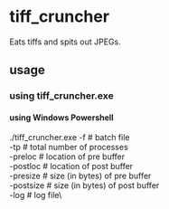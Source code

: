 # tiff_cruncher
Eats tiffs and spits out JPEGs.

## usage
### using tiff_cruncher.exe
#### using Windows Powershell
./tiff_cruncher.exe
-f <file>           # batch file\
 -tp <number>        # total number of processes\
 -preloc <file>      # location of pre buffer\
 -postloc <file>     # location of post buffer\
 -presize <number>   # size (in bytes) of pre buffer\
 -postsize <number>  # size (in bytes) of post buffer\
 -log <file>         # log file\
